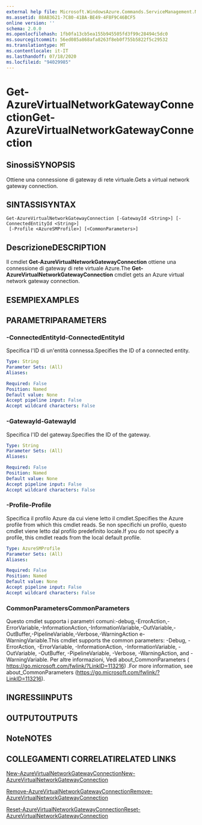 ```yaml
---
external help file: Microsoft.WindowsAzure.Commands.ServiceManagement.Network.dll-Help.xml
ms.assetid: 88AB3621-7C80-41BA-BE49-4F8F9C46BCF5
online version: ''
schema: 2.0.0
ms.openlocfilehash: 1fb0fa13cb5ea155b945505fd3f99c28494c5dc0
ms.sourcegitcommit: 56ed085a868afa8263f8eb0f755b5822f5c29532
ms.translationtype: MT
ms.contentlocale: it-IT
ms.lasthandoff: 07/18/2020
ms.locfileid: "94029985"
---
```

# <span data-ttu-id="362e5-101">Get-AzureVirtualNetworkGatewayConnection</span><span class="sxs-lookup"><span data-stu-id="362e5-101">Get-AzureVirtualNetworkGatewayConnection</span></span>

## <span data-ttu-id="362e5-102">Sinossi</span><span class="sxs-lookup"><span data-stu-id="362e5-102">SYNOPSIS</span></span>
<span data-ttu-id="362e5-103">Ottiene una connessione di gateway di rete virtuale.</span><span class="sxs-lookup"><span data-stu-id="362e5-103">Gets a virtual network gateway connection.</span></span>

## <span data-ttu-id="362e5-104">SINTASSI</span><span class="sxs-lookup"><span data-stu-id="362e5-104">SYNTAX</span></span>

```
Get-AzureVirtualNetworkGatewayConnection [-GatewayId <String>] [-ConnectedEntityId <String>]
 [-Profile <AzureSMProfile>] [<CommonParameters>]
```

## <span data-ttu-id="362e5-105">Descrizione</span><span class="sxs-lookup"><span data-stu-id="362e5-105">DESCRIPTION</span></span>
<span data-ttu-id="362e5-106">Il cmdlet **Get-AzureVirtualNetworkGatewayConnection** ottiene una connessione di gateway di rete virtuale Azure.</span><span class="sxs-lookup"><span data-stu-id="362e5-106">The **Get-AzureVirtualNetworkGatewayConnection** cmdlet gets an Azure virtual network gateway connection.</span></span>

## <span data-ttu-id="362e5-107">ESEMPI</span><span class="sxs-lookup"><span data-stu-id="362e5-107">EXAMPLES</span></span>

## <span data-ttu-id="362e5-108">PARAMETRI</span><span class="sxs-lookup"><span data-stu-id="362e5-108">PARAMETERS</span></span>

### <span data-ttu-id="362e5-109">-ConnectedEntityId</span><span class="sxs-lookup"><span data-stu-id="362e5-109">-ConnectedEntityId</span></span>
<span data-ttu-id="362e5-110">Specifica l'ID di un'entità connessa.</span><span class="sxs-lookup"><span data-stu-id="362e5-110">Specifies the ID of a connected entity.</span></span>

```yaml
Type: String
Parameter Sets: (All)
Aliases: 

Required: False
Position: Named
Default value: None
Accept pipeline input: False
Accept wildcard characters: False
```

### <span data-ttu-id="362e5-111">-GatewayId</span><span class="sxs-lookup"><span data-stu-id="362e5-111">-GatewayId</span></span>
<span data-ttu-id="362e5-112">Specifica l'ID del gateway.</span><span class="sxs-lookup"><span data-stu-id="362e5-112">Specifies the ID of the gateway.</span></span>

```yaml
Type: String
Parameter Sets: (All)
Aliases: 

Required: False
Position: Named
Default value: None
Accept pipeline input: False
Accept wildcard characters: False
```

### <span data-ttu-id="362e5-113">-Profile</span><span class="sxs-lookup"><span data-stu-id="362e5-113">-Profile</span></span>
<span data-ttu-id="362e5-114">Specifica il profilo Azure da cui viene letto il cmdlet.</span><span class="sxs-lookup"><span data-stu-id="362e5-114">Specifies the Azure profile from which this cmdlet reads.</span></span>
<span data-ttu-id="362e5-115">Se non specifichi un profilo, questo cmdlet viene letto dal profilo predefinito locale.</span><span class="sxs-lookup"><span data-stu-id="362e5-115">If you do not specify a profile, this cmdlet reads from the local default profile.</span></span>

```yaml
Type: AzureSMProfile
Parameter Sets: (All)
Aliases: 

Required: False
Position: Named
Default value: None
Accept pipeline input: False
Accept wildcard characters: False
```

### <span data-ttu-id="362e5-116">CommonParameters</span><span class="sxs-lookup"><span data-stu-id="362e5-116">CommonParameters</span></span>
<span data-ttu-id="362e5-117">Questo cmdlet supporta i parametri comuni:-debug,-ErrorAction,-ErrorVariable,-InformationAction,-InformationVariable,-OutVariable,-OutBuffer,-PipelineVariable,-Verbose,-WarningAction e-WarningVariable.</span><span class="sxs-lookup"><span data-stu-id="362e5-117">This cmdlet supports the common parameters: -Debug, -ErrorAction, -ErrorVariable, -InformationAction, -InformationVariable, -OutVariable, -OutBuffer, -PipelineVariable, -Verbose, -WarningAction, and -WarningVariable.</span></span> <span data-ttu-id="362e5-118">Per altre informazioni, Vedi about_CommonParameters ( https://go.microsoft.com/fwlink/?LinkID=113216) .</span><span class="sxs-lookup"><span data-stu-id="362e5-118">For more information, see about_CommonParameters (https://go.microsoft.com/fwlink/?LinkID=113216).</span></span>

## <span data-ttu-id="362e5-119">INGRESSI</span><span class="sxs-lookup"><span data-stu-id="362e5-119">INPUTS</span></span>

## <span data-ttu-id="362e5-120">OUTPUT</span><span class="sxs-lookup"><span data-stu-id="362e5-120">OUTPUTS</span></span>

## <span data-ttu-id="362e5-121">Note</span><span class="sxs-lookup"><span data-stu-id="362e5-121">NOTES</span></span>

## <span data-ttu-id="362e5-122">COLLEGAMENTI CORRELATI</span><span class="sxs-lookup"><span data-stu-id="362e5-122">RELATED LINKS</span></span>

[<span data-ttu-id="362e5-123">New-AzureVirtualNetworkGatewayConnection</span><span class="sxs-lookup"><span data-stu-id="362e5-123">New-AzureVirtualNetworkGatewayConnection</span></span>](./New-AzureVirtualNetworkGatewayConnection.md)

[<span data-ttu-id="362e5-124">Remove-AzureVirtualNetworkGatewayConnection</span><span class="sxs-lookup"><span data-stu-id="362e5-124">Remove-AzureVirtualNetworkGatewayConnection</span></span>](./Remove-AzureVirtualNetworkGatewayConnection.md)

[<span data-ttu-id="362e5-125">Reset-AzureVirtualNetworkGatewayConnection</span><span class="sxs-lookup"><span data-stu-id="362e5-125">Reset-AzureVirtualNetworkGatewayConnection</span></span>](./Reset-AzureVirtualNetworkGatewayConnection.md)
